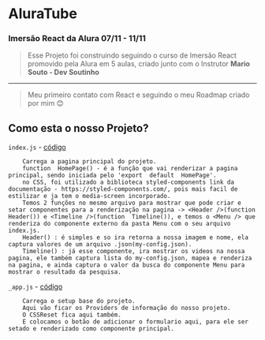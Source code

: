 # AluraTube

### Imersão React da Alura 07/11 - 11/11

  

> Esse Projeto foi construindo seguindo o curso de Imersão React promovido pela Alura em 5 aulas, criado junto com o Instrutor **Mario Souto - Dev Soutinho**

---

> Meu primeiro contato com React e seguindo o meu Roadmap criado por mim 😊

  

## Como esta o nosso Projeto?
`index.js` - [código](https://github.com/RicCost4/AluraTube/blob/main/pages/index.js)
~~~
	Carrega a pagina principal do projeto.
	function  HomePage() - é a função que vai renderizar a pagina principal, sendo iniciada pelo 'export  default  HomePage'.
	no CSS, foi utilizado a biblioteca styled-components link da documentação - https://styled-components.com/, pois mais facil de estilizar e ja tem o media-screen incorporado.
	Temos 2 funções no mesmo arquivo para mostrar que pode criar e setar componentes para a renderização na pagina -> <Header />(function  Header()) e <Timeline />(function  Timeline()), e temos o <Menu /> que renderiza do componente externo da pasta Menu com o seu arquivo index.js.
	Header() : é simples e so ira retorna a nossa imagem e nome, ela captura valores de um arquivo .json(my-config.json).
	Timeline() : já esse componente, ira mostrar os videos na nossa pagina, ele também captura lista do my-config.json, mapea e renderiza na pagina, e ainda captura o valor da busca do componente Menu para mostrar o resultado da pesquisa.
~~~
`_app.js`  - [código](https://github.com/RicCost4/AluraTube/blob/main/pages/_app.js)
~~~
	Carrega o setup base do projeto.
	Aqui vão ficar os Providers de informação do nosso projeto.
	O CSSReset fica aqui também.
	E colocamos o botão de adicionar o formulario aqui, para ele ser setado e renderizado como componente principal.